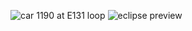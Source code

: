 ![car 1190 at E131 loop](https://github.com/user-attachments/assets/d0a89b8a-af52-4414-a8f5-64209f16b8c7)
![eclipse preview](https://github.com/user-attachments/assets/1f68ef43-4295-4c15-b80a-feddfa798a2a)
